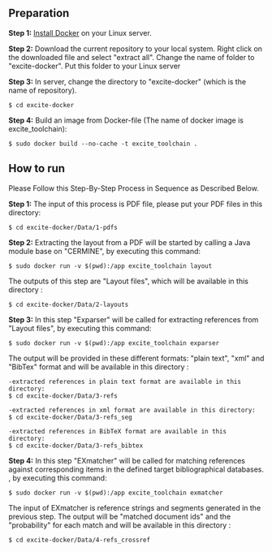 ## Preparation
**Step 1:** [Install Docker](https://docs.docker.com/install/linux/docker-ce/ubuntu/#install-docker-ce-1) on your Linux server.

**Step 2:** Download the current repository to your local system. 
Right click on the downloaded file and select "extract all". 
Change the name of folder to "excite-docker".
Put this folder to your Linux server

**Step 3:** In server, change the directory to "excite-docker" (which is the name of repository).
```
$ cd excite-docker
```

**Step 4:** Build an image from Docker-file (The name of docker image is excite_toolchain):
```
$ sudo docker build --no-cache -t excite_toolchain .
```

## How to run
Please Follow this Step-By-Step Process in Sequence as Described Below.

**Step 1:** The input of this process is PDF file, please put your PDF files in this directory:
```
$ cd excite-docker/Data/1-pdfs
```
**Step 2:** Extracting the layout from a PDF will be started by calling a Java module base on "CERMINE", by executing this command:
```
$ sudo docker run -v $(pwd):/app excite_toolchain layout
```
The outputs of this step are "Layout files", which will be available in this directory :
```
$ cd excite-docker/Data/2-layouts
```
**Step 3:** In this step "Exparser" will be called for extracting references from "Layout files", by executing this command:
```
$ sudo docker run -v $(pwd):/app excite_toolchain exparser
```
The output will be provided in these different formats: "plain text", "xml" and "BibTex" format and will be available in this directory :
```
-extracted references in plain text format are available in this directory:
$ cd excite-docker/Data/3-refs

-extracted references in xml format are available in this directory:
$ cd excite-docker/Data/3-refs_seg

-extracted references in BibTeX format are available in this directory: 
$ cd excite-docker/Data/3-refs_bibtex 
```
**Step 4:** In this step "EXmatcher" will be called for matching references against corresponding items in the defined target bibliographical databases.
, by executing this command:
```
$ sudo docker run -v $(pwd):/app excite_toolchain exmatcher
```
The input of EXmatcher is reference strings and segments generated in the previous step. 
The output will be "matched document ids" and the "probability" for each match and will be available in this directory :
```
$ cd excite-docker/Data/4-refs_crossref
```